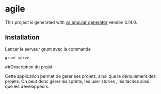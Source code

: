 # agile

This project is generated with [yo angular generator](https://github.com/yeoman/generator-angular)
version 0.14.0.

## Installation
Lancer le serveur grunt avec la commande 

```
grunt serve
```

##Description du projet

Cette application permet de gérer ses projets, ainsi que le déroulement des projets. On peut donc gérer les sprints, les user stories , les taches ainsi que les développeurs.
